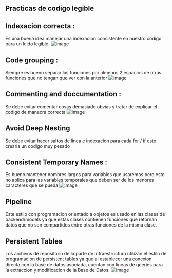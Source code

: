 ## Practicas de codigo legible
 ## Indexacion correcta :
 Es una buena idea manejar una indexacion consistente en nuestro codigo para un leido legible.
 ![image](https://user-images.githubusercontent.com/82822546/185642498-ee1ea7b5-ef2c-403b-bf92-23cccd9f6540.png)

 ## Code grouping :
 Siempre es bueno separar las funciones por almenos 2 espacios de otras funciones que no tengan que ver con la anterior
 ![image](https://user-images.githubusercontent.com/82822546/185642592-e7b623f9-6d00-4495-a145-9a7a8fbf4c74.png)

 ## Commenting and doccumentation :
 Se debe evitar comentar cosas demasiado obvias y tratar de explicar el codigo de manecra correcta 
 ![image](https://user-images.githubusercontent.com/82822546/185642515-f6b57a82-b5f6-41b1-8642-c9cdf42989d1.png)

 ## Avoid Deep Nesting 
 Se debe evitar hacer saltos de linea e indexacion para cada for / if esto crearia un codigo muy pesado
 ## Consistent Temporary Names : 
 Es bueno mantener nombres largos para variables que usaremos pero esto no aplica para las variables temporales que deben ser de los menores caracteres que se pueda
 ![image](https://user-images.githubusercontent.com/82822546/185634100-ceb4c2f8-bc4c-4e6b-bc79-18df569cc32a.png)

## Pipeline
Este estilo con programacion orientado a objetos es usado en las clases de backend/models ya que estas clases contienen funciones que retornan datos que no son compartidos entre otras funciones de la misma clase.
## Persistent Tables
Los archivos de repositorio de la parte de infraestructura utilizan el estilo de programacion de persistent tables ya que al establecer una conexion directa con la base de datos asociada, cuentan con lineas de queries para la extraccion y modificacion de la Base de Datos.
![image](https://user-images.githubusercontent.com/82822546/185633813-dcf47291-f8a6-4a09-870a-fc84edbabdeb.png)



